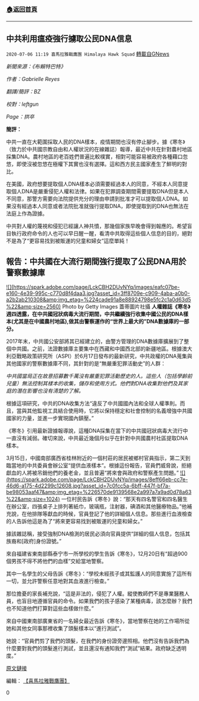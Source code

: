 ###  [:house:返回首頁](https://github.com/ourhimalayas/txt)
---

## 中共利用瘟疫強行擄取公民DNA信息
`2020-07-06 11:19 喜馬拉雅戰鷹團 Himalaya Hawk Squad` [轉載自GNews](https://gnews.org/zh-hant/255747/)

*新聞來源：《布賴特巴特》*

*作者：Gabrielle Reyes*

*翻譯/簡評：BZ*

*校對：leftgun*

*Page：拱卒*

**簡評：**

中共一直在大範圍採取人民的DNA樣本，疫情期間也沒有停止腳步。據《寒冬》（致力於中共國宗教自由和人權狀況的在線雜誌）報導，最近中共在針對農村地區採集DNA。農村地區的老百姓們普遍比較樸實，相對可能容易被政府各種藉口忽悠，即使沒被忽悠在極權下其實也沒有選擇。這和西方民主國家產生了鮮明的對比。

在美國，政府想要提取個人DNA樣本必須需要經過本人的同意，不經本人同意提取個人DNA是嚴重侵犯人權和法律。如果在犯罪調查期間需要提取DNA但是本人不同意，那警方需要向法院提供充分的理由申請到批准才可以提取個人DNA。如果沒有經過本人同意或者法院批准就強行提取DNA，即使提取到的DNA也無法在法庭上作為證據。

中共對人權的蔑視和侵犯已經讓人神共憤，那幾個家族早晚會得到報應的。希望盲目執行政府命令的人也可以早日醒一醒，看清中共取得這些個人信息的目的，絕對不是為了“更容易找到被販運的兒童和婦女”這麼單純！



##  **報告：中共國在大流行期間強行提取了公民DNA用於警察數據庫** 


 [!\[\](https://spark.adobe.com/page/LckCBH2DUvNYq/images/eafc07be-e160-4e39-995c-c770d8f4daa3.jpg?asset_id=3ff8709e-c909-4aba-a0b0-a2b2ab210308&amp;img_etag=%224cade91a8e88924798e5fc2c1a0d63d5%22&amp;size=2560)](https://spark.adobe.com/page/LckCBH2DUvNYq/images/eafc07be-e160-4e39-995c-c770d8f4daa3.jpg?asset_id=3ff8709e-c909-4aba-a0b0-a2b2ab210308&amp;img_etag=%224cade91a8e88924798e5fc2c1a0d63d5%22&amp;size=1024)  Photo by Getty Images 蓋蒂圖片社攝
**人權雜誌《寒冬》週四透露，在中共國冠狀病毒大流行期間，中共繼續強行收集中國公民的DNA樣本(尤其是在中國農村地區),做其由警察運作的“世界上最大的”DNA數據庫的一部分。**

2017年末，中共國公安部將其已經建立的，由警方管理的DNA數據庫擴展到了整個中共國。之前，法證數據庫主要集中在西藏和中國西北部的新疆地區。根據澳大利亞戰略政策研究所（ASPI）於6月17日發布的最新研究，中共政權的DNA蒐集與其他國家的警察數據庫不同，其針對的是“無嚴重犯罪活動史”的人群：

*中共國當局正在故意招募數千萬沒有嚴重犯罪活動歷史的人。這些人（包括學齡前兒童）無法控制其樣本的收集，儲存和使用方式。他們對DNA收集對他們及其家庭的潛在影響也沒有清楚的了解。*

根據這項研究，中共的DNA收集方法“違反了中共國國內法和全球人權準則。而且，當與其他監視工具結合使用時，它將以保持穩定和社會控制的名義增強中共國國家的力量，並進一步實現國內鎮壓。”

《寒冬》引用最新證據報導說，這種DNA採集在當下的中共國冠狀病毒大流行中一直沒有減弱。確切來說，中共最近幾個月似乎在針對中共國農村社區提取DNA樣本。

3月15日，中國南部廣西省桂林附近的一個村莊的居民被鄉村官員指示，第二天到臨當地的中共委員會辦公室“提供血液樣本”。根據這份報告，官員們威脅說，拒絕獻血的人將被吊銷他們的養老金，並且普遍“將來會與政府和警察產生問題。”
 [!\[\](https://spark.adobe.com/page/LckCBH2DUvNYq/images/8eff66eb-cc7e-46d6-a175-4d2299c12608.jpg?asset_id=7c0fcc5a-6bff-447f-bf7a-be98053aaf47&amp;img_etag=%226570de9139568e2a997a7a9ad0d78a63%22&amp;size=1024)](https://spark.adobe.com/page/LckCBH2DUvNYq/images/8eff66eb-cc7e-46d6-a175-4d2299c12608.jpg?asset_id=7c0fcc5a-6bff-447f-bf7a-be98053aaf47&amp;img_etag=%226570de9139568e2a997a7a9ad0d78a63%22&amp;size=1024) 
一位村民告訴《寒冬》說：“那天有四名警官和四名醫生在辦公室，四張桌子上排列著紙巾，玻璃瓶，注射器，碘酒和其他醫療物品。”他補充說，在他排隊等獻血的時候，官員登記了他的詳細個人信息。那些進行血液檢查的人告訴他這是為了“將來更容易找到被販運的兒童和婦女。”

據該雜誌稱，接受強制DNA檢測的居民必須向官員提供“詳細的個人信息，包括其族裔和[政府]身份證號。”

來自福建省東南部縣泰宁市一所學校的學生告訴《寒冬》，12月20日有“超過900個男孩不得不將他們的血樣”交給當地警察。

其中一名學生的父母告訴《寒冬》：“學校未經孩子或其監護人的同意實施了這所有一切，並允許警察任意地對其血液進行檢查。”

那位擔憂的家長補充說，“這是非法的，侵犯了人權。縱使教師們不是專業醫務人員，也盲目地遵循官員的命令。如果我們的孩子感染了某種病毒，該怎麼辦？我們也不知道他們打算對這些血樣做什麼。”

來自中國東南部廣東省的一名婦女最近告訴《寒冬》，當地警察在她的工作場所從她和其他女同事那裡收集了頭髮樣本以“進行測試”。

她說：“官員們剪了我們的頭髮，在我們的身份證旁邊照相。他們沒有告訴我們為什麼要對我們的頭髮進行測試，並且還沒有通知我們“測試”結果。政府缺乏透明度。”

[原文鏈接](https://www.breitbart.com/asia/2020/07/03/china-forcibly-extracted-citizen-dna-police-database-pandemic/)

編輯： [【喜馬拉雅戰鷹團】](https://spark.adobe.com/page/LckCBH2DUvNYq/)
 
0
